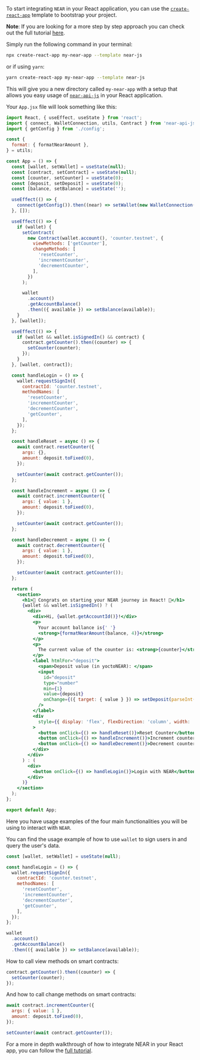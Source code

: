 To start integrating `NEAR` in your React application, you can use the [`create-react-app`](https://create-react-app.dev/) template to bootstrap your project.

**Note**: If you are looking for a more step by step approach you can check out the full tutorial [here](/Getting%20Started/React%20Tutorial).

Simply run the following command in your terminal:

```bash
npx create-react-app my-near-app --template near-js
```

or if using `yarn`:

```bash
yarn create-react-app my-near-app --template near-js
```

This will give you a new directory called `my-near-app` with a setup that allows you easy usage of [`near-api-js`](https://github.com/near/near-api-js) in your React application.

Your `App.jsx` file will look something like this:

```jsx
import React, { useEffect, useState } from 'react';
import { connect, WalletConnection, utils, Contract } from 'near-api-js';
import { getConfig } from './config';

const {
  format: { formatNearAmount },
} = utils;

const App = () => {
  const [wallet, setWallet] = useState(null);
  const [contract, setContract] = useState(null);
  const [counter, setCounter] = useState(0);
  const [deposit, setDeposit] = useState(0);
  const [balance, setBalance] = useState('');

  useEffect(() => {
    connect(getConfig()).then((near) => setWallet(new WalletConnection(near)));
  }, []);

  useEffect(() => {
    if (wallet) {
      setContract(
        new Contract(wallet.account(), 'counter.testnet', {
          viewMethods: ['getCounter'],
          changeMethods: [
            'resetCounter',
            'incrementCounter',
            'decrementCounter',
          ],
        })
      );

      wallet
        .account()
        .getAccountBalance()
        .then(({ available }) => setBalance(available));
    }
  }, [wallet]);

  useEffect(() => {
    if (wallet && wallet.isSignedIn() && contract) {
      contract.getCounter().then((counter) => {
        setCounter(counter);
      });
    }
  }, [wallet, contract]);

  const handleLogin = () => {
    wallet.requestSignIn({
      contractId: 'counter.testnet',
      methodNames: [
        'resetCounter',
        'incrementCounter',
        'decrementCounter',
        'getCounter',
      ],
    });
  };

  const handleReset = async () => {
    await contract.resetCounter({
      args: {},
      amount: deposit.toFixed(0),
    });

    setCounter(await contract.getCounter());
  };

  const handleIncrement = async () => {
    await contract.incrementCounter({
      args: { value: 1 },
      amount: deposit.toFixed(0),
    });

    setCounter(await contract.getCounter());
  };

  const handleDecrement = async () => {
    await contract.decrementCounter({
      args: { value: 1 },
      amount: deposit.toFixed(0),
    });

    setCounter(await contract.getCounter());
  };

  return (
    <section>
      <h1>🎉 Congrats on starting your NEAR journey in React! 🎉</h1>
      {wallet && wallet.isSignedIn() ? (
        <div>
          <div>Hi, {wallet.getAccountId()}!</div>
          <p>
            Your account ballance is{' '}
            <strong>{formatNearAmount(balance, 4)}</strong>
          </p>
          <p>
            The current value of the counter is: <strong>{counter}</strong>
          </p>
          <label htmlFor="deposit">
            <span>Deposit value (in yoctoNEAR): </span>
            <input
              id="deposit"
              type="number"
              min={1}
              value={deposit}
              onChange={({ target: { value } }) => setDeposit(parseInt(value))}
            />
          </label>
          <div
            style={{ display: 'flex', flexDirection: 'column', width: '50%' }}
          >
            <button onClick={() => handleReset()}>Reset Counter</button>
            <button onClick={() => handleIncrement()}>Increment counter</button>
            <button onClick={() => handleDecrement()}>Decrement counter</button>
          </div>
        </div>
      ) : (
        <div>
          <button onClick={() => handleLogin()}>Login with NEAR</button>
        </div>
      )}
    </section>
  );
};

export default App;
```

Here you have usage examples of the four main functionalities you will be using to interact with `NEAR`.

You can find the usage example of how to use `wallet` to sign users in and query the user's data.

```js
const [wallet, setWallet] = useState(null);

const handleLogin = () => {
  wallet.requestSignIn({
    contractId: 'counter.testnet',
    methodNames: [
      'resetCounter',
      'incrementCounter',
      'decrementCounter',
      'getCounter',
    ],
  });
};

wallet
  .account()
  .getAccountBalance()
  .then(({ available }) => setBalance(available));
```

How to call view methods on smart contracts:

```js
contract.getCounter().then((counter) => {
  setCounter(counter);
});
```

And how to call change methods on smart contracts:

```js
await contract.incrementCounter({
  args: { value: 1 },
  amount: deposit.toFixed(0),
});

setCounter(await contract.getCounter());
```

For a more in depth walkthrough of how to integrate NEAR in your React app, you can follow the [full tutorial](/Getting%20Started/React%20Tutorial).
